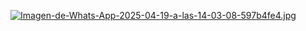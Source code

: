 [![Imagen-de-Whats-App-2025-04-19-a-las-14-03-08-597b4fe4.jpg](https://i.postimg.cc/ZRhJ0DL5/Imagen-de-Whats-App-2025-04-19-a-las-14-03-08-597b4fe4.jpg)](https://postimg.cc/t1DKMkfK)
